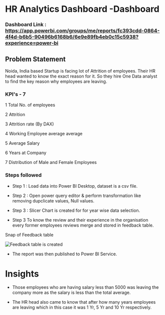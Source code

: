 
# HR Analytics Dashboard -Dashboard

### Dashboard Link : https://app.powerbi.com/groups/me/reports/fc393cdd-0864-4f4d-b6b5-90496b6168b6/6e9e89fb4eb0c15c5938?experience=power-bi

## Problem Statement

Noida, India based Startup is facing lot of Attrition of employees. Their HR head wanted to know the exact reason for it. So they hire One Data analyst to find the key reason why employees are leaving.
  
### KPI's - 7

1 Total No. of employees

2 Attrition

3 Attrition rate (By DAX)

4 Working Employee average average

5 Average Salary

6 Years at Company

7 Distribution of Male and Female Employees



### Steps followed 

- Step 1 : Load data into Power BI Desktop, dataset is a csv file.
- Step 2 : Open power query editor & perform transformation like removing dupclicate values, Null values.
- Step 3 : Slicer Chart is created for for year wise data selection. 
 
 - Step 3  To know the review and their experience in the organisation every former employees reviews merge and stored in feedback table.
 
    
Snap of Feedback table
 
![Feedback table is created](https://github.com/user-attachments/assets/5ee7dacd-a7ff-44de-9e05-4e0745af12de)
 
 - The report was then published to Power BI Service.


# Insights
- Those employees who are having salary less than 5000 was leaving the company more as the salary is less than the total average.

- The HR head also came to know that after how many years employees are leaving which in this case it was 1 Yr, 5 Yr and 10 Yr respectively.

